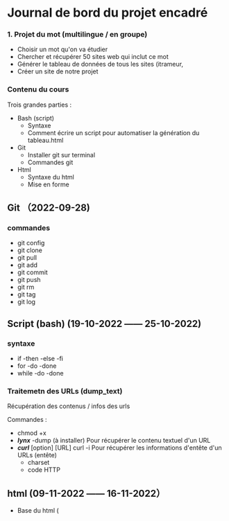 # Journal de bord du projet encadré


### 1. Projet du mot (multilingue / en groupe)

- Choisir un mot qu'on va étudier
- Chercher et récupérer 50 sites web qui inclut ce mot
- Générer le tableau de données de tous les sites (itrameur, 
- Créer un site de notre projet 


### Contenu du cours 


Trois grandes parties :
- Bash (script)
    - Syntaxe 
    - Comment écrire un script pour automatiser la génération du tableau.html
- Git 
    - Installer git sur terminal
    - Commandes git
- Html 
    - Syntaxe du html
    - Mise en forme



## Git （2022-09-28)


### commandes


- git config
- git clone
- git pull
- git add
- git commit
- git push
- git rm
- git tag
- git log


## Script (bash) (19-10-2022 —— 25-10-2022)


### syntaxe 


- if -then -else -fi
- for -do -done
- while -do -done

### Traitemetn des URLs (dump_text) 

Récupération des contenus / infos des urls

Commandes :
- chmod +x
- ***lynx*** -dump (à installer)
  Pour récupérer le contenu textuel d'un URL
- ***curl*** [option] [URL]
  curl -i
  Pour récupérer les informations d'entête d'un URLs (entête)
  - charset
  - code HTTP



## html (09-11-2022 —— 16-11-2022）

- Base du html (<http> <head> <title> <div class=""> <ol> <li>)
- css (<style>, link)

  

## projet en groupe (commancé le 11-2022)

LIEN :
  https://github.com/Yidi-Huang/PPE_projet.git
  
  
Pour notre site-projet :
1. concordances
2. fréquence d'occurrences 
3. contexte (egrep)
4. aspiration
5. dump-text
6. word-cloud (14-12-2022)


### HTML (19-12-2022)


- Apprendre les règles HTML (cours TD et des cours en ligne)
- Chercher des modèles sur le site Bulma
- structurer et modifier index.html de notre projet


### CSS (à paritr de 23-12-2022)


- Apprendre comment structurer notre site projet-mot (dépaysement)
- Apprendre l'animation CSS (notamment "hover" effet) pour dynamiser le site


